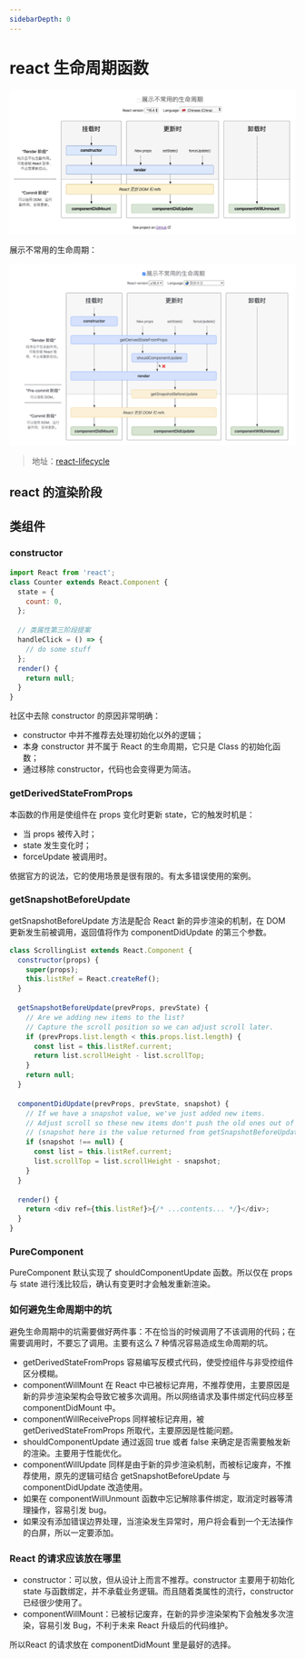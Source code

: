 ```yaml
---
sidebarDepth: 0
---
```


# react 生命周期函数

![react-lifecycle](./imgs/react-lifecycle.png)

展示不常用的生命周期：

![react-lifecycle](./imgs/react-lifecycle2.png)

> 地址：[react-lifecycle](http://projects.wojtekmaj.pl/react-lifecycle-methods-diagram/)

## react 的渲染阶段

## 类组件

### constructor

```js
import React from 'react';
class Counter extends React.Component {
  state = {
    count: 0,
  };

  // 类属性第三阶段提案
  handleClick = () => {
    // do some stuff
  };
  render() {
    return null;
  }
}
```

社区中去除 constructor 的原因非常明确：

- constructor 中并不推荐去处理初始化以外的逻辑；
- 本身 constructor 并不属于 React 的生命周期，它只是 Class 的初始化函数；
- 通过移除 constructor，代码也会变得更为简洁。

### getDerivedStateFromProps

本函数的作用是使组件在 props 变化时更新 state，它的触发时机是：

- 当 props 被传入时；
- state 发生变化时；
- forceUpdate 被调用时。

依据官方的说法，它的使用场景是很有限的。有太多错误使用的案例。

### getSnapshotBeforeUpdate

getSnapshotBeforeUpdate 方法是配合 React 新的异步渲染的机制，在 DOM 更新发生前被调用，返回值将作为 componentDidUpdate 的第三个参数。

```js
class ScrollingList extends React.Component {
  constructor(props) {
    super(props);
    this.listRef = React.createRef();
  }

  getSnapshotBeforeUpdate(prevProps, prevState) {
    // Are we adding new items to the list?
    // Capture the scroll position so we can adjust scroll later.
    if (prevProps.list.length < this.props.list.length) {
      const list = this.listRef.current;
      return list.scrollHeight - list.scrollTop;
    }
    return null;
  }

  componentDidUpdate(prevProps, prevState, snapshot) {
    // If we have a snapshot value, we've just added new items.
    // Adjust scroll so these new items don't push the old ones out of view.
    // (snapshot here is the value returned from getSnapshotBeforeUpdate)
    if (snapshot !== null) {
      const list = this.listRef.current;
      list.scrollTop = list.scrollHeight - snapshot;
    }
  }

  render() {
    return <div ref={this.listRef}>{/* ...contents... */}</div>;
  }
}
```

### PureComponent

PureComponent 默认实现了 shouldComponentUpdate 函数。所以仅在 props 与 state 进行浅比较后，确认有变更时才会触发重新渲染。

### 如何避免生命周期中的坑

避免生命周期中的坑需要做好两件事：不在恰当的时候调用了不该调用的代码；在需要调用时，不要忘了调用。主要有这么 7 种情况容易造成生命周期的坑。

- getDerivedStateFromProps 容易编写反模式代码，使受控组件与非受控组件区分模糊。
- componentWillMount 在 React 中已被标记弃用，不推荐使用，主要原因是新的异步渲染架构会导致它被多次调用。所以网络请求及事件绑定代码应移至 componentDidMount 中。
- componentWillReceiveProps 同样被标记弃用，被 getDerivedStateFromProps 所取代，主要原因是性能问题。
- shouldComponentUpdate 通过返回 true 或者 false 来确定是否需要触发新的渲染。主要用于性能优化。
- componentWillUpdate 同样是由于新的异步渲染机制，而被标记废弃，不推荐使用，原先的逻辑可结合 getSnapshotBeforeUpdate 与 componentDidUpdate 改造使用。
- 如果在 componentWillUnmount 函数中忘记解除事件绑定，取消定时器等清理操作，容易引发 bug。
- 如果没有添加错误边界处理，当渲染发生异常时，用户将会看到一个无法操作的白屏，所以一定要添加。

### React 的请求应该放在哪里

- constructor：可以放，但从设计上而言不推荐。constructor 主要用于初始化 state 与函数绑定，并不承载业务逻辑。而且随着类属性的流行，constructor 已经很少使用了。
- componentWillMount：已被标记废弃，在新的异步渲染架构下会触发多次渲染，容易引发 Bug，不利于未来 React 升级后的代码维护。

所以React 的请求放在 componentDidMount 里是最好的选择。
